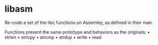 # libasm
 
Re-code a set of the libc functions on Assemley, as defined in their man.

Functions present the same prototype and behaviors as the originals: 
• strlen
• strlcpy 
• strcmp
• strdup
• write
• read
